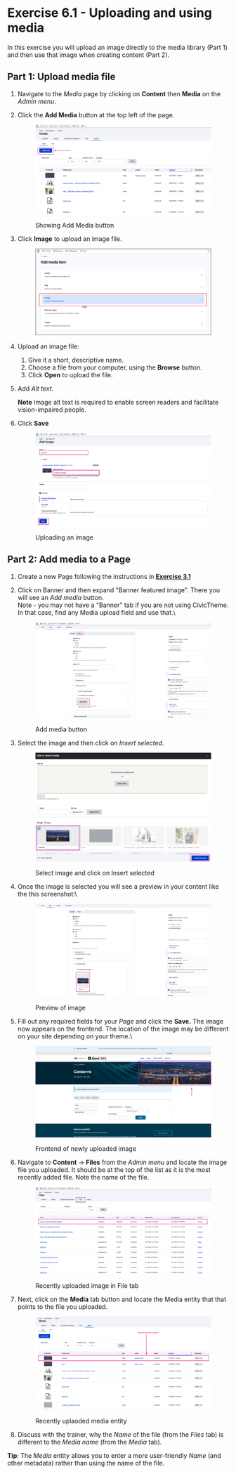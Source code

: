 # Exercise 6.1 - Uploading and using media

In this exercise you will upload an image directly to the media library (Part 1) and then use that image when creating content (Part 2).

## Part 1: Upload media file

1. Navigate to the _Media_ page by clicking on **Content** then **Media** on the _Admin menu_.
2.  Click the **Add Media** button at the top left of the page.

    <figure><img src="../.gitbook/assets/image (1) (1) (1) (1) (1) (1).png" alt=""><figcaption><p>Showing Add Media button</p></figcaption></figure>
3.  Click **Image** to upload an image file.



    <figure><img src="../.gitbook/assets/Ex-6-1-Add-Image-0-b.png" alt=""><figcaption></figcaption></figure>
4. Upload an image file:
   1. Give it a short, descriptive name.
   2. Choose a file from your computer, using the **Browse** button.
   3. Click **Open** to upload the file.
5.  Add _Alt text_.

    **Note** Image alt text is required to enable screen readers and facilitate vision-impaired people.
6.  Click **Save**

    <figure><img src="../.gitbook/assets/image (2) (1).png" alt=""><figcaption><p>Uploading an image</p></figcaption></figure>

## Part 2: Add media to a Page

1. Create a new Page following the instructions in [**Exercise 3.1**](../unit-3-managing-content-in-govcms/Exercise-3-1-Create-some-content.md)
2.  Click on Banner and then expand "Banner featured image". There you will see an _Add media_ button. \
    Note - you may not have a "Banner" tab if you are not using CivicTheme. In that case, find any Media upload field and use that.\


    <figure><img src="../.gitbook/assets/image (8).png" alt=""><figcaption><p>Add media button</p></figcaption></figure>
3.  Select the image and then click on _Insert selected_.



    <figure><img src="../.gitbook/assets/image (6).png" alt=""><figcaption><p>Select image and click on Insert selected</p></figcaption></figure>
4.  Once the image is selected you will see a preview in your content like the this screenshot:\


    <figure><img src="../.gitbook/assets/image (9).png" alt=""><figcaption><p>Preview of image</p></figcaption></figure>
5.  Fill out any required fields for your _Page_ and click the **Save.** The image now appears on the frontend. The location of the image may be different on your site depending on your theme.\


    <figure><img src="../.gitbook/assets/image (10).png" alt=""><figcaption><p>Frontend of newly uploaded image</p></figcaption></figure>
6.  Navigate to **Content** → **Files** from the _Admin menu_ and locate the image file you uploaded. It should be at the top of the list as it is the most recently added file. Note the name of the file.

    <figure><img src="../.gitbook/assets/image (11).png" alt=""><figcaption><p>Recently uploaded image in File tab</p></figcaption></figure>
7.  Next, click on the **Media** tab button and locate the Media entity that that points to the file you uploaded.

    <figure><img src="../.gitbook/assets/image (12).png" alt=""><figcaption><p>Recently uplaoded media entity</p></figcaption></figure>
8. Discuss with the trainer, why the _Name_ of the file (from the _Files_ tab) is different to the _Media name_ (from the _Media_ tab).

**Tip**: The _Media_ entity allows you to enter a more user-friendly _Name_ (and other metadata) rather than using the name of the file.
